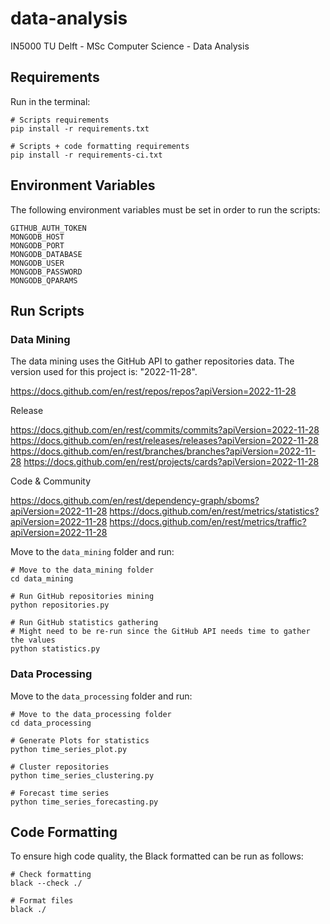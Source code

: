 # data-analysis
IN5000 TU Delft - MSc Computer Science - Data Analysis

## Requirements

Run in the terminal:

```shell
# Scripts requirements
pip install -r requirements.txt

# Scripts + code formatting requirements
pip install -r requirements-ci.txt
```

## Environment Variables

The following environment variables must be set in order to run the scripts:

```shell
GITHUB_AUTH_TOKEN
MONGODB_HOST
MONGODB_PORT
MONGODB_DATABASE
MONGODB_USER
MONGODB_PASSWORD
MONGODB_QPARAMS
```

## Run Scripts

### Data Mining

The data mining uses the GitHub API to gather repositories data. The version used for this project is: "2022-11-28".

https://docs.github.com/en/rest/repos/repos?apiVersion=2022-11-28

Release

https://docs.github.com/en/rest/commits/commits?apiVersion=2022-11-28
https://docs.github.com/en/rest/releases/releases?apiVersion=2022-11-28
https://docs.github.com/en/rest/branches/branches?apiVersion=2022-11-28
https://docs.github.com/en/rest/projects/cards?apiVersion=2022-11-28

Code & Community

https://docs.github.com/en/rest/dependency-graph/sboms?apiVersion=2022-11-28
https://docs.github.com/en/rest/metrics/statistics?apiVersion=2022-11-28
https://docs.github.com/en/rest/metrics/traffic?apiVersion=2022-11-28

Move to the `data_mining` folder and run:

```shell
# Move to the data_mining folder
cd data_mining

# Run GitHub repositories mining
python repositories.py

# Run GitHub statistics gathering
# Might need to be re-run since the GitHub API needs time to gather the values
python statistics.py
```

### Data Processing

Move to the `data_processing` folder and run:

```shell
# Move to the data_processing folder
cd data_processing

# Generate Plots for statistics
python time_series_plot.py

# Cluster repositories
python time_series_clustering.py

# Forecast time series
python time_series_forecasting.py
```

## Code Formatting

To ensure high code quality, the Black formatted can be run as follows:

```shell
# Check formatting
black --check ./

# Format files
black ./
```
